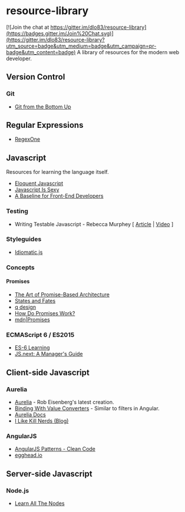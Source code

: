 # resource-library

[![Join the chat at https://gitter.im/dlo83/resource-library](https://badges.gitter.im/Join%20Chat.svg)](https://gitter.im/dlo83/resource-library?utm_source=badge&utm_medium=badge&utm_campaign=pr-badge&utm_content=badge)
A library of resources for the modern web developer.

## Version Control

### Git
- [Git from the Bottom Up](http://ftp.newartisans.com/pub/git.from.bottom.up.pdf)

## Regular Expressions
- [RegexOne](http://regexone.com/)

## Javascript
Resources for learning the language itself.
- [Eloquent Javascript](http://eloquentjavascript.net/)
- [Javascript Is Sexy](http://javascriptissexy.com/)
- [A Baseline for Front-End Developers](http://rmurphey.com/blog/2015/03/23/a-baseline-for-front-end-developers-2015/)

### Testing
- Writing Testable Javascript - Rebecca Murphey [ [Article](http://alistapart.com/article/writing-testable-javascript) |  [Video](https://www.youtube.com/watch?v=OzjogCFO4Zo) ]

### Styleguides
- [Idiomatic.js](https://github.com/rwaldron/idiomatic.js)

### Concepts

#### Promises
- [The Art of Promise-Based Architecture](http://rangle.io/blog/the-art-of-promise-based-architecture/)
- [States and Fates](https://github.com/domenic/promises-unwrapping/blob/master/docs/states-and-fates.md)
- [q design](https://github.com/kriskowal/q/tree/v1/design)
- [How Do Promises Work?](http://robotlolita.me/2015/11/15/how-do-promises-work.html)
- [mdn|Promises](https://developer.mozilla.org/en-US/docs/Web/JavaScript/Reference/Global_Objects/Promise)

### ECMAScript 6 / ES2015 
- [ES-6 Learning](https://github.com/ericdouglas/ES6-Learning)
- [JS.next: A Manager's Guide](http://chimera.labs.oreilly.com/books/1234000001623/index.html)

## Client-side Javascript

### Aurelia
- [Aurelia](http://aurelia.io/index.html) - Rob Eisenberg's latest creation.
- [Binding With Value Converters](http://blog.durandal.io/2015/02/23/binding-with-value-converters-in-aurelia/) - Similar to filters in Angular.
- [Aurelia Docs](https://github.com/aurelia/documentation/blob/master/English/docs.md)
- [I Like Kill Nerds (Blog)](http://ilikekillnerds.com/category/javascript/aurelia/)

### AngularJS
- [AngularJS Patterns - Clean Code](http://www.pluralsight.com/courses/angularjs-patterns-clean-code)
- [egghead.io](https://egghead.io/)

## Server-side Javascript

### Node.js

- [Learn All The Nodes](http://www.learnallthenodes.com/)
